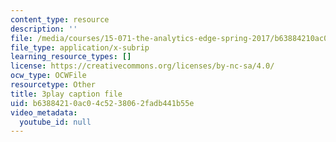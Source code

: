 ```yaml
---
content_type: resource
description: ''
file: /media/courses/15-071-the-analytics-edge-spring-2017/b63884210ac04c5238062fadb441b55e_n80gFc12u60.srt
file_type: application/x-subrip
learning_resource_types: []
license: https://creativecommons.org/licenses/by-nc-sa/4.0/
ocw_type: OCWFile
resourcetype: Other
title: 3play caption file
uid: b6388421-0ac0-4c52-3806-2fadb441b55e
video_metadata:
  youtube_id: null
---
```


